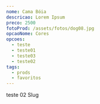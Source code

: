 ```yaml
---
nome: Cama Bóia
descricao: Lorem Ipsum
preco: 2500
fotoProd: /assets/fotos/dog08.jpg
opcaoNome: Cores
opcoes:
  - teste
  - teste01
  - teste03
  - teste02
tags:
  - prods
  - favoritos
---
```

teste 02 Slug